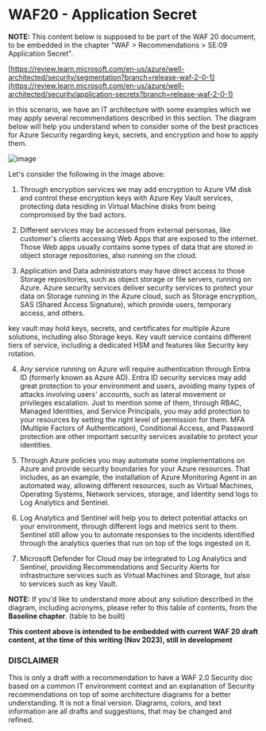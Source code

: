 # WAF20 - Application Secret

**NOTE:** 
This content below is supposed to be part of the WAF 20 document, to be embedded in the chapter "WAF > Recommendations > SE:09 Application Secret".

[https://review.learn.microsoft.com/en-us/azure/well-architected/security/segmentation?branch=release-waf-2-0-1](https://review.learn.microsoft.com/en-us/azure/well-architected/security/application-secrets?branch=release-waf-2-0-1)

in this scenario, we have an IT architecture with some examples which we may apply several recommendations described in this section. The diagram below will help you understand when to consider some of the best practices for Azure Security regarding keys, secrets, and encryption and how to apply them.

![image](https://github.com/rudneir2/WAF-Security---Recommendations---Application-Secret/assets/97529152/ed121a2e-3366-42a5-b1f7-da41fc3d9e1c)

Let's consider the following in the image above:

1. Through encryption services we may add encryption to Azure VM disk and control these encryption keys with Azure Key Vault services, protecting data residing in Virtual Machine disks from being compromised by the bad actors.

2. Different services may be accessed from external personas, like customer's clients accessing Web Apps that are exposed to the internet. Those Web apps usually contains some types of data that are stored in object storage repositories, also running on the cloud.

3. Application and Data administrators may have direct access to those Storage repositories, such as object storage or file servers, running on Azure. Azure security services deliver security services to protect your data on Storage running in the Azure cloud, such as Storage encryption, SAS (Shared Access Signature), which provide users, temporary access, and others.

key vault may hold keys, secrets, and certificates for multiple Azure solutions, including also Storage keys. Key vault service contains different tiers of service, including a dedicated HSM and features like Security key rotation.

4. Any service running on Azure will require authentication through Entra ID (formerly known as Azure AD). Entra ID security services may add great protection to your environment and users, avoiding many types of attacks involving users' accounts, such as lateral movement or privileges escalation. Just to mention some of them, through RBAC, Managed Identities, and Service Principals, you may add protection to your resources by setting the right level of permission for them. MFA (Multiple Factors of Authentication), Conditional Access, and Password protection are other important security services available to protect your identities.

5. Through Azure policies you may automate some implementations on Azure and provide security boundaries for your Azure resources. That includes, as an example, the installation of Azure Monitoring Agent in an automated way, allowing different resources, such as Virtual Machines, Operating Systems, Network services, storage, and Identity send logs to Log Analytics and Sentinel.

6. Log Analytics and Sentinel will help you to detect potential attacks on your environment, through different logs and metrics sent to them. Sentinel still allow you to automate responses to the incidents identified through the analytics queries that run on top of the logs ingested on it.

7. Microsoft Defender for Cloud may be integrated to Log Analytics and Sentinel, providing Recommendations and Security Alerts for infrastructure services such as Virtual Machines and Storage, but also to services such as key Vault.

**NOTE:**
If you'd like to understand more about any solution described in the diagram, including acronyms, please refer to this table of contents, from the **Baseline chapter**.
(table to be built)

**This content above is intended to be embedded with current WAF 20 draft content, at the time of this writing (Nov 2023), still in development**

### DISCLAIMER
This is only a draft with a recommendation to have a WAF 2.0 Security doc based on a common IT environment context and an explanation of Security recommendations on top of some architecture diagrams for a better understanding. It is not a final version. Diagrams, colors, and text information are all drafts and suggestions, that may be changed and refined.



